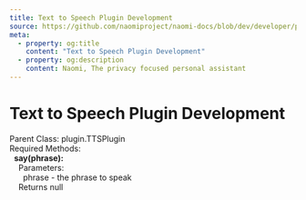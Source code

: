 ```yaml
---
title: Text to Speech Plugin Development
source: https://github.com/naomiproject/naomi-docs/blob/dev/developer/plugins/tti_plugin.md
meta:
  - property: og:title
    content: "Text to Speech Plugin Development"
  - property: og:description
    content: Naomi, The privacy focused personal assistant
---
```


# Text to Speech Plugin Development

Parent Class: plugin.TTSPlugin<br />
Required Methods:<br />
&nbsp;&nbsp;**say(phrase):**<br />
&nbsp;&nbsp;&nbsp;&nbsp;Parameters:<br />
&nbsp;&nbsp;&nbsp;&nbsp;&nbsp;&nbsp;phrase - the phrase to speak<br />
&nbsp;&nbsp;&nbsp;&nbsp;Returns null<br />

<DocPreviousVersions/>
<EditPageLink/>
